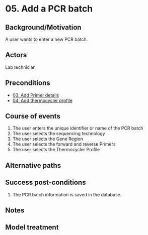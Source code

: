# 05. Add a PCR batch

## Background/Motivation

A user wants to enter a new PCR batch.

## Actors
Lab technician

## Preconditions
- [03. Add Primer details](03-Add_primer_details.md)
- [04. Add thermocycler profile](04-Add_thermocycler_profile.md)

## Course of events
1. The user enters the unique identifier or name of the PCR batch
1. The user selects the sequencing technology
1. The user selects the Gene Region
1. The user selects the forward and reverse Primers
1. The user selects the Thermocycler Profile

## Alternative paths


## Success post-conditions

1. The PCR batch information is saved in the database.

## Notes

## Model treatment

